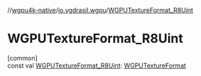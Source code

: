 //[wgpu4k-native](../../index.md)/[io.ygdrasil.wgpu](index.md)/[WGPUTextureFormat_R8Uint](-w-g-p-u-texture-format_-r8-uint.md)

# WGPUTextureFormat_R8Uint

[common]\
const val [WGPUTextureFormat_R8Uint](-w-g-p-u-texture-format_-r8-uint.md): [WGPUTextureFormat](-w-g-p-u-texture-format/index.md)